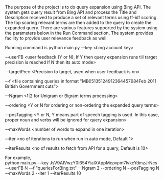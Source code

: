The purpose of the project is to do query expansion using Bing API.
The system gets query result from Bing API and process the Title and Description received to produce a set of relevant terms using tf-idf scoring.
The top scoring relevant terms are then added to the query to create the expanded query.
There are various features supported by the system using the parameters below in the Run Command section.
The system provides facility to provide user relevance feedback as well.

Running command is
python main.py --key \<bing account key\>

   --userFB \<user feedback (Y or N), If Y then query expansion runs till target precision is reached If N then its auto mode\>
   
   --targetPrec \<Precision to target, used when user feedback is on>
   
   --f <file containing queries in format "MB051<newline>35124912364457984<newline>Feb 2011 British Government cuts<endOfFile>"\>
   
   --Ngram \<1|2 for Unigram or Bigram terms processing\>
   
   --ordering \<Y or N for ordering or non-ordering the expanded query terms\>
   
   --posTagging \<Y or N, Y means part of speech tagging is used. In this case, proper noun and verbs will be ignored for query expansion\>
   
   --maxWords \<number of words to expand in one iteration\>
   
   --iter \<no of iterations to run when run in auto mode, Default 1\>
   
   --iterResults \<no of results to fetch from API for a query, Default is 10\>

For example,  
python main.py --key JsV9AIVwzY0l654YiaIXAppMcpvpm7lvkcYdmzJrNcs --userFB N --f "queriesForBing.txt" --Ngram 2 --ordering N --posTagging N --maxWords 2 --iter 1 --iterResults 10
